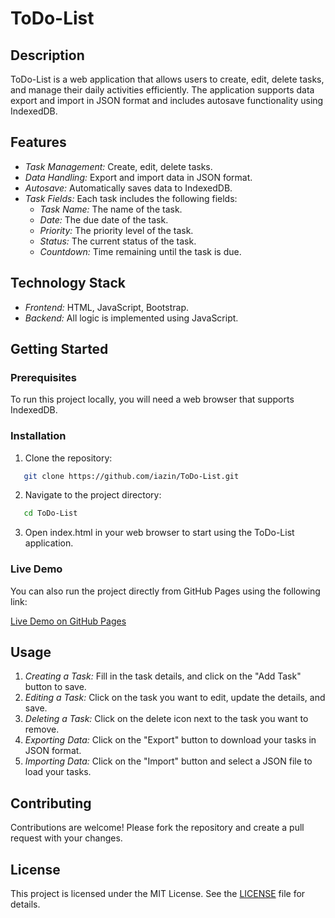 # ToDo-List

## Description

ToDo-List is a web application that allows users to create, edit, delete tasks, and manage their daily activities efficiently. The application supports data export and import in JSON format and includes autosave functionality using IndexedDB.

## Features

- *Task Management:* Create, edit, delete tasks.
- *Data Handling:* Export and import data in JSON format.
- *Autosave:* Automatically saves data to IndexedDB.
- *Task Fields:* Each task includes the following fields:
  - *Task Name:* The name of the task.
  - *Date:* The due date of the task.
  - *Priority:* The priority level of the task.
  - *Status:* The current status of the task.
  - *Countdown:* Time remaining until the task is due.

## Technology Stack

- *Frontend:* HTML, JavaScript, Bootstrap.
- *Backend:* All logic is implemented using JavaScript.

## Getting Started

### Prerequisites

To run this project locally, you will need a web browser that supports IndexedDB.

### Installation

1. Clone the repository:
```sh
   git clone https://github.com/iazin/ToDo-List.git
```
   
2. Navigate to the project directory:
```sh
   cd ToDo-List
```
   
3. Open index.html in your web browser to start using the ToDo-List application.

### Live Demo

You can also run the project directly from GitHub Pages using the following link:

[Live Demo on GitHub Pages](https://iazin.github.io/ToDo-List/)

## Usage

1. *Creating a Task:* Fill in the task details, and click on the "Add Task" button to save.
2. *Editing a Task:* Click on the task you want to edit, update the details, and save.
3. *Deleting a Task:* Click on the delete icon next to the task you want to remove.
4. *Exporting Data:* Click on the "Export" button to download your tasks in JSON format.
5. *Importing Data:* Click on the "Import" button and select a JSON file to load your tasks.

## Contributing

Contributions are welcome! Please fork the repository and create a pull request with your changes.

## License

This project is licensed under the MIT License. See the [LICENSE](LICENSE) file for details.
